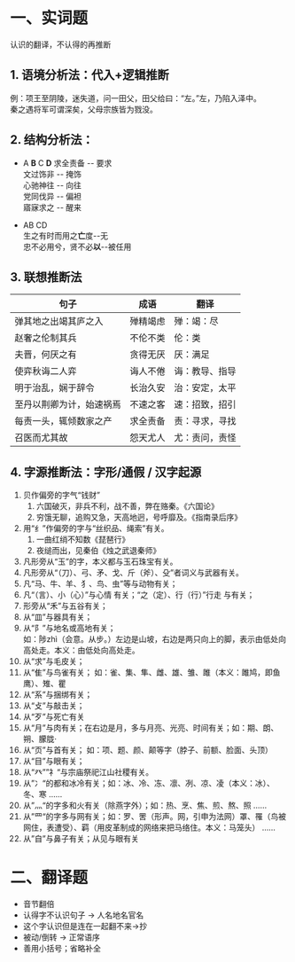 # 一、实词题
认识的翻译，不认得的再推断

## 1. 语境分析法：代入+逻辑推断
例：项王至阴陵，迷失道，问一田父，田父给曰：“左。”左，乃陷入泽中。  
秦之遇将军可谓深矣，父母宗族皆为戮没。

## 2. 结构分析法：

- A **B** C **D**
    求全责备 -- 要求  
    文过饰非 -- 掩饰  
    心驰神往 -- 向往  
    党同伐异 -- 偏袒  
    寤寐求之 -- 醒来  

- AB CD  
    生之有时而用之**亡**度--无  
    忠不必用兮，贤不必**以**--被任用  

## 3. 联想推断法

|句子|成语|翻译|
|----|---|---|
|弹其地之出竭其庐之入|殚精竭虑|殚：竭：尽|
|赵奢之伦制其兵|不伦不类|伦：类|
|夫晋，何厌之有|贪得无厌|厌：满足|
|使弈秋诲二人弈|诲人不倦|诲：教导、指导|
|明于治乱，娴于辞令|长治久安|治：安定，太平|
|至丹以荆卿为计，始速祸焉 |不速之客|速：招致，招引|
|每责一头，辄倾数家之产 | 求全责备|责：寻求，寻找|
|召医而尤其故 |怨天尤人|尤：责问，责怪|

## 4. 字源推断法：字形/通假 / 汉字起源

1. 贝作偏旁的字气“钱财”
   1. 六国破灭，非兵不利，战不善，弊在赂秦。《六国论》
   2. 穷饿无聊，追购又急，天高地迥，号呼靡及。《指南录后序》
2. 用“纟”作偏旁的字与“丝织品、绳索”有关。
    1. 一曲红绡不知数《琵琶行》
    2. 夜缒而出，见秦伯《烛之武退秦师》
3. 凡形旁从“玉”的字，本义都与玉石珠宝有关。
4. 凡形旁从“（刀）、弓、矛、戈、斤（斧）、殳”者词义与武器有关。
5. 凡“马、牛、羊、犭、鸟、虫”等与动物有关；
6. 凡“（言）、小（心）”与心情 有关；“之（定）、行（行）”行走 与有关；
7. 形旁从“禾”与五谷有关；
8. 从“皿”与器具有关；
9. 从“阝”与地名或高地有关；  
    如：陟zhì（会意。从步。）左边是山坡，右边是两只向上的脚，表示由低处向高处走。本义：由低处向高处走。
10. 从“求”与毛皮关；
11. 从“隹”与鸟雀有关； 如：雀、集、隼、雌、雄、雏、雎（本义：雎鸠，即鱼鹰）、雉、瞿
12. 从“系”与捆绑有关；
13. 从“攴”与敲击关；
14. 从“歹”与死亡有关
15. 从“月”与肉有关；在右边是月，多与月亮、光亮、时间有关；如：期、朗、朔、朦胧·
16. 从“页”与首有关；  如：项、题、颜、颠等字（脖子、前额、脸面、头顶）
17. 从“目”与眼有关；
18. 从“癶””礻“与宗庙祭祀江山社稷有关。
19. 从”冫“的都和冰冷有关；如：冰、冷、冻、凛、冽、凉、凌（本义：冰）、冬、寒 ……
20. 从”灬“的字多和火有关（除燕字外）；如：热、烹、焦、煎、熬、照 ……
21. 从”罒“的字多与网有关；如：罗、罟（形声。网，引申为法网）罩、罹（鸟被网住，表遭受）、羁（用皮革制成的网络来把马络住。本义：马笼头） ……
22. 从”自”与鼻子有关；从见与眼有关

# 二、翻译题
- 音节翻倍
- 认得字不认识句子 → 人名地名官名
- 这个字认识但是连在一起翻不来→抄
- 被动/倒转 → 正常语序
- 善用小括号；省略补全
